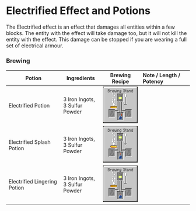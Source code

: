# Electrified Effect and Potions

The Electrified effect is an effect that damages all entities within a few blocks. The entity with the effect
will take damage too, but it will not kill the entity with the effect. This damage can be stopped if you are
wearing a full set of electrical armour.

### Brewing

| Potion                       | Ingredients                        | Brewing Recipe                                                           | Note / Length / Potency |
|------------------------------|------------------------------------|--------------------------------------------------------------------------|:------------------------|
| Electrified Potion           | 3 Iron Ingots,<br/>3 Sulfur Powder | <img src="./img/recipe_brewing_1.png" alt="Brewing Recipe" height="100"> |                         |
| Electrified Splash Potion    | 3 Iron Ingots,<br/>3 Sulfur Powder | <img src="./img/recipe_brewing_2.png" alt="Brewing Recipe" height="100"> |                         |
| Electrified Lingering Potion | 3 Iron Ingots,<br/>3 Sulfur Powder | <img src="./img/recipe_brewing_3.png" alt="Brewing Recipe" height="100"> |                         |
